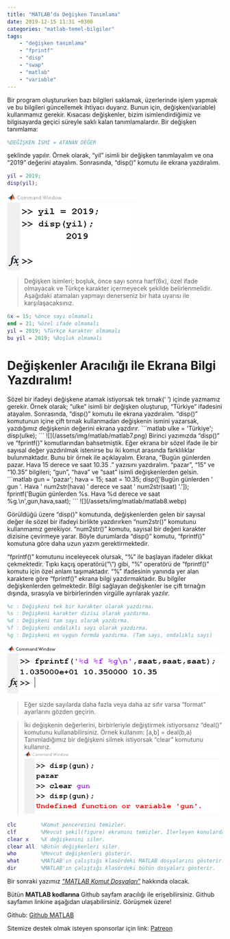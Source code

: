 ```yaml
---
title: "MATLAB’da Değişken Tanımlama"
date: 2019-12-15 11:31 +0300
categories: "matlab-temel-bilgiler"
tags: 
    - "değişken tanımlama" 
    - "fprintf" 
    - "disp"
    - "swap"
    - "matlab"
    - "variable"
---
```


Bir program oluştururken bazı bilgileri saklamak, üzerlerinde işlem yapmak ve bu bilgileri güncellemek ihtiyacı duyarız. Bunun için, değişken(variable) kullanmamız gerekir. Kısacası değişkenler, bizim isimlendirdiğimiz ve bilgisayarda geçici süreyle saklı kalan tanımlamalardır. Bir değişken tanımlama:

```matlab
%DEĞİŞKEN İSMİ = ATANAN DEĞER
```
şeklinde yapılır. Örnek olarak, “yil” isimli bir değişken tanımlayalım ve ona “2019” değerini atayalım. Sonrasında, “disp()” komutu ile ekrana yazdıralım.

```matlab
yil = 2019;
disp(yil);
```
![](/assets/img/matlab/matlab6.png)

> Değişken isimleri; boşluk, önce sayı sonra harf(6x), özel ifade olmayacak ve Türkçe karakter içermeyecek şekilde belirlenmelidir. Aşağıdaki atamaları yapmayı denerseniz bir hata uyarısı ile karşılaşacaksınız.
```matlab
6x = 15; %önce sayı olmamalı
end = 21; %özel ifade olmamalı
yıl = 2019; %Türkçe karakter olmamalı
bu yil = 2019; %Boşluk olmamalı
```
<h1>Değişkenler Aracılığı ile Ekrana Bilgi Yazdıralım!</h1>
Sözel bir ifadeyi değişkene atamak istiyorsak tek tırnak(‘ ‘) içinde yazmamız gerekir. Örnek olarak; “ulke” isimli bir değişken oluşturup, “Türkiye” ifadesini atayalım. Sonrasında, “disp()” komutu ile ekrana yazdıralım. “disp()” komutunun içine çift tırnak kullanmadan değişkenin ismini yazarsak, yazdığımız değişkenin değerini ekrana yazdırır.  
```matlab
ulke = 'Türkiye';
disp(ulke);
```
![](/assets/img/matlab/matlab7.png)
Birinci yazımızda “disp()” ve “fprintf()” komutlarından bahsetmiştik. Eğer ekrana bir sözel ifade ile bir sayısal değer yazdırılmak istenirse bu iki komut arasında farklılıklar bulunmaktadır. Bunu bir örnek ile açıklayalım. Ekrana, “Bugün günlerden pazar. Hava 15 derece ve saat 10.35 .” yazısını yazdıralım. “pazar”, “15” ve “10.35” bilgileri; “gun”, “hava” ve “saat” isimli değişkenlerden gelsin. 
```matlab
gun = 'pazar';
hava = 15;
saat = 10.35;
disp(['Bugün günlerden ' gun '. Hava ' num2str(hava) ' derece ve saat ' num2str(saat) '.']);
fprintf('Bugün günlerden %s. Hava %d derece ve saat %g.\n',gun,hava,saat);
```
![](/assets/img/matlab/matlab8.webp)

Görüldüğü üzere “disp()” komutunda, değişkenlerden gelen bir sayısal değer ile sözel bir ifadeyi birlikte yazdırırken “num2str()” komutunu kullanmamız gerekiyor. “num2str()” komutu, sayısal bir değeri karakter dizisine çevirmeye yarar. Böyle durumlarda “disp()” komutu, “fprintf()” komutuna göre daha uzun yazım gerektirmektedir.

“fprintf()” komutunu inceleyecek olursak, “%” ile başlayan ifadeler dikkat çekmektedir. Tıpkı kaçış operatörü(“\“) gibi, “%” operatörü de “fprintf()” komutu için özel anlam taşımaktadır. “%” ifadesinin yanında yer alan karaktere göre “fprintf()” ekrana bilgi yazdırmaktadır. Bu bilgiler değişkenlerden gelmektedir. Bilgi sağlayan değişkenler ise çift tırnağın dışında, sırasıyla ve birbirlerinden virgülle ayrılarak yazılır.
```matlab
%c : Değişkeni tek bir karakter olarak yazdırma.
%s : Değişkeni karakter dizisi olarak yazdırma.
%d : Değişkeni tam sayı olarak yazdırma.
%f : Değişkeni ondalıklı sayı olarak yazdırma.
%g : Değişkeni en uygun formda yazdırma. (Tam sayı, ondalıklı sayı)
```
![](/assets/img/matlab/matlab9.png)
> Eğer sizde sayılarda daha fazla veya daha az sıfır varsa “format” ayarlarını gözden geçirin.

> İki değişkenin değerlerini, birbirleriyle değiştirmek istiyorsanız “deal()” komutunu kullanabilirsiniz. Örnek kullanım: [a,b] = deal(b,a)
Tanımladığımız bir değişkeni silmek istiyorsak “clear” komutunu kullanırız.
![](/assets/img/matlab/matlab10.png)

```matlab
clc        %Komut penceresini temizler.
clf        %Mevcut şekil(figure) ekranını temizler. İlerleyen konularda göreceğiz.
clear x    %X değişkenini siler.
clear all  %Bütün değişkenleri siler.
who        %Mevcut değişkenleri gösterir.
what       %MATLAB'ın çalıştığı klasördeki MATLAB dosyalarını gösterir.
dir        %MATLAB'ın çalıştığı klasördeki bütün dosyaları gösterir.
```

Bir sonraki yazımız [*“MATLAB Komut Dosyaları”*](https://www.kodlamaogreniyorum.com/matlab-script-files/) hakkında olacak.

Bütün **MATLAB kodlarına** Github sayfam aracılığı ile erişebilirsiniz. Github sayfamın linkine aşağıdan ulaşabilirsiniz. Görüşmek üzere!

Github: [Github MATLAB](https://github.com/TunahanBilgic/kodlamaogreniyorum/tree/main/matlab)

Sitemize destek olmak isteyen sponsorlar için link: [Patreon](https://patreon.com/tunahanbilgic)